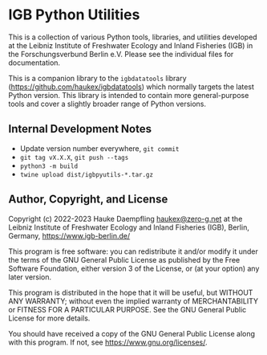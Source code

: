 IGB Python Utilities
====================

This is a collection of various Python tools, libraries, and utilities
developed at the Leibniz Institute of Freshwater Ecology and Inland Fisheries
(IGB) in the Forschungsverbund Berlin e.V.
Please see the individual files for documentation.

This is a companion library to the `igbdatatools` library
(<https://github.com/haukex/igbdatatools>) which normally targets the latest
Python version.
This library is intended to contain more general-purpose tools and
cover a slightly broader range of Python versions.


Internal Development Notes
--------------------------

- Update version number everywhere, `git commit`
- `git tag vX.X.X`, `git push --tags`
- `python3 -m build`
- `twine upload dist/igbpyutils-*.tar.gz`


Author, Copyright, and License
------------------------------

Copyright (c) 2022-2023 Hauke Daempfling <haukex@zero-g.net>
at the Leibniz Institute of Freshwater Ecology and Inland Fisheries (IGB),
Berlin, Germany, <https://www.igb-berlin.de/>

This program is free software: you can redistribute it and/or modify
it under the terms of the GNU General Public License as published by
the Free Software Foundation, either version 3 of the License, or
(at your option) any later version.

This program is distributed in the hope that it will be useful,
but WITHOUT ANY WARRANTY; without even the implied warranty of
MERCHANTABILITY or FITNESS FOR A PARTICULAR PURPOSE. See the
GNU General Public License for more details.

You should have received a copy of the GNU General Public License
along with this program. If not, see <https://www.gnu.org/licenses/>.
